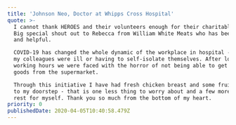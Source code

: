 ```yaml
---
title: 'Johnson Neo, Doctor at Whipps Cross Hospital'
quote: >-
  I cannot thank HEROES and their volunteers enough for their charitable act.
  Big special shout out to Rebecca from William White Meats who has been so kind
  and helpful.

  COVID-19 has changed the whole dynamic of the workplace in hospital - many of
  my colleagues were ill or having to self-isolate themselves. After long
  working hours we were faced with the horror of not being able to get fresh
  goods from the supermarket.

  Through this initiative I have had fresh chicken breast and some fruits sent
  to my doorstep - that is one less thing to worry about and a few more hours of
  rest for myself. Thank you so much from the bottom of my heart.
priority: 0
publishedDate: 2020-04-05T10:40:58.479Z
---
```

